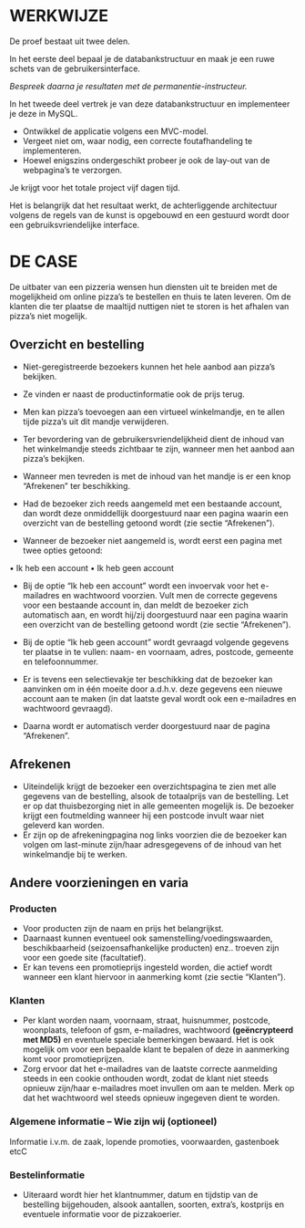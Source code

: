 # WERKWIJZE

De proef bestaat uit twee delen. 
 
In het eerste deel bepaal je de databankstructuur en maak je een ruwe schets van de gebruikersinterface. 

_Bespreek daarna je resultaten met de permanentie-instructeur._
 
In het tweede deel vertrek je van deze databankstructuur en implementeer je deze in MySQL. 

- Ontwikkel de applicatie volgens een MVC-model. 
- Vergeet niet om, waar nodig, een correcte foutafhandeling te implementeren. 
- Hoewel enigszins ondergeschikt probeer je ook de lay-out van de webpagina’s te verzorgen. 
 
Je krijgt voor het totale project vijf dagen tijd. 

Het is belangrijk dat het resultaat werkt, de achterliggende architectuur volgens de regels van de kunst is opgebouwd en een gestuurd wordt door een gebruiksvriendelijke interface. 

# DE CASE 
De uitbater van een pizzeria wensen hun diensten uit te breiden met de mogelijkheid om online pizza’s te bestellen en thuis te laten leveren. Om de klanten die ter plaatse de maaltijd nuttigen niet te storen is het afhalen van pizza’s niet mogelijk.

## Overzicht en bestelling 
 
- Niet-geregistreerde bezoekers kunnen het hele aanbod aan pizza’s bekijken. 
- Ze vinden er naast de productinformatie ook de prijs terug. 
- Men kan pizza’s toevoegen aan een virtueel winkelmandje, en te allen tijde pizza’s uit dit mandje verwijderen. 
- Ter bevordering van de gebruikersvriendelijkheid dient de inhoud van het winkelmandje steeds zichtbaar te zijn, wanneer men het aanbod aan pizza’s bekijken. 
- Wanneer men tevreden is met de inhoud van het mandje is er een knop “Afrekenen” ter beschikking. 
- Had de bezoeker zich reeds aangemeld met een bestaande account, dan wordt deze onmiddellijk doorgestuurd naar een pagina waarin een overzicht van de bestelling getoond wordt (zie sectie “Afrekenen”). 

- Wanneer de bezoeker niet aangemeld is, wordt eerst een pagina met twee opties getoond: 
 
•  Ik heb een account 
•  Ik heb geen account 
 
- Bij de optie “Ik heb een account” wordt een invoervak voor het e-mailadres en wachtwoord voorzien. Vult men de correcte gegevens voor een bestaande account in, dan meldt de bezoeker zich automatisch aan, en wordt hij/zij doorgestuurd naar een pagina waarin een overzicht van de bestelling getoond wordt (zie sectie “Afrekenen”). 
 
- Bij de optie “Ik heb geen account” wordt gevraagd volgende gegevens ter plaatse in te vullen: naam- en voornaam, adres, postcode, gemeente en telefoonnummer. 
- Er is tevens een selectievakje ter beschikking dat de bezoeker kan aanvinken om in één moeite door a.d.h.v. deze gegevens een nieuwe account aan te maken (in dat 
laatste geval wordt ook een e-mailadres en  wachtwoord gevraagd). 
- Daarna wordt er automatisch verder doorgestuurd naar de pagina “Afrekenen”.

## Afrekenen 
 
- Uiteindelijk krijgt de bezoeker een overzichtspagina te zien met alle gegevens van de bestelling, alsook de totaalprijs van de bestelling. Let er op dat thuisbezorging niet in alle gemeenten mogelijk is. De bezoeker krijgt een foutmelding wanneer hij een postcode invult waar niet geleverd kan worden. 
- Er zijn op de afrekeningpagina nog links voorzien die de bezoeker kan volgen om last-minute zijn/haar adresgegevens of de inhoud van het winkelmandje bij te werken. 
   
## Andere voorzieningen en varia 

### Producten 
 
- Voor producten zijn de naam en prijs het belangrijkst. 
- Daarnaast kunnen eventueel ook samenstelling/voedingswaarden, beschikbaarheid (seizoensafhankelijke producten) enz.. troeven zijn voor een goede site (facultatief). 
- Er kan tevens een promotieprijs ingesteld worden, die actief wordt wanneer een klant hiervoor in aanmerking komt (zie sectie “Klanten”). 
 
### Klanten 
 
- Per klant worden naam, voornaam, straat, huisnummer, postcode, woonplaats, telefoon of gsm, e-mailadres, wachtwoord **(geëncrypteerd met MD5)** en eventuele speciale bemerkingen bewaard. Het is ook mogelijk om voor een bepaalde klant te bepalen of deze in aanmerking komt voor promotieprijzen. 
 - Zorg ervoor dat het e-mailadres van de laatste correcte aanmelding steeds in een cookie onthouden wordt, zodat de klant niet steeds opnieuw zijn/haar e-mailadres moet invullen om aan te melden. Merk op dat het wachtwoord wel steeds opnieuw ingegeven dient te worden.

### Algemene informatie – Wie zijn wij (optioneel) 
 
Informatie i.v.m. de zaak, lopende promoties, voorwaarden, gastenboek etcC 
 
### Bestelinformatie 
 
- Uiteraard wordt hier het klantnummer, datum en tijdstip van de bestelling bijgehouden, alsook aantallen, soorten, extra’s, kostprijs en eventuele informatie voor de pizzakoerier. 
 
 
